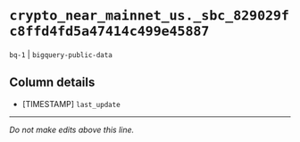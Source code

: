 # `crypto_near_mainnet_us._sbc_829029fc8ffd4fd5a47414c499e45887`
`bq-1` | `bigquery-public-data`

## Column details
* [TIMESTAMP] `last_update`

-------------------------------------------------------------------------------
*Do not make edits above this line.*
